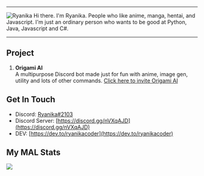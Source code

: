 ***
![Ryanika](https://all-origami-files.is-inside.me/hgI6TTcF.png)
Hi there. I'm Ryanika. People who like anime, manga, hentai, and Javascript.
I'm just an ordinary person who wants to be good at Python, Java, Javascript and C#.
***
## Project
1) **Origami AI**\
A multipurpose Discord bot made just for fun with anime, image gen, utility and lots of other commands.
[Click here to invite Origami AI](https://discord.com/oauth2/authorize?client_id=701163527712538654&scope=bot&permissions=384064)
## Get In Touch
- Discord: [Ryanika#2103]()
- Discord Server: [https://discord.gg/nVXqAJD](https://discord.gg/nVXqAJD)
- DEV: [https://dev.to/ryanikacoder](https://dev.to/ryanikacoder)
## My MAL Stats
[![](https://malsignature.com/?/view?username=Ryanika&style=normal)
]("https://malsignature.com")
